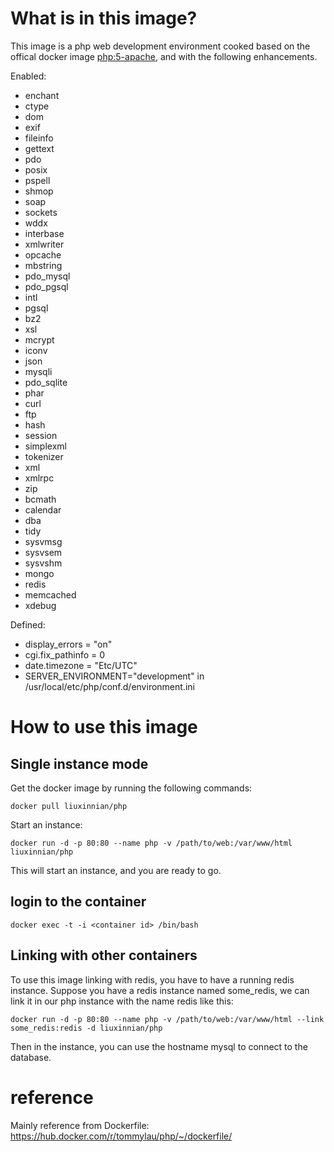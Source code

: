 # What is in this image?

This image is a php web development environment cooked based on the offical docker image [php:5-apache](https://hub.docker.com/_/php/), and with the following enhancements. 

Enabled:

* enchant
* ctype
* dom
* exif
* fileinfo
* gettext
* pdo
* posix
* pspell
* shmop
* soap
* sockets
* wddx
* interbase
* xmlwriter
* opcache
* mbstring
* pdo_mysql
* pdo_pgsql
* intl
* pgsql
* bz2
* xsl
* mcrypt
* iconv
* json
* mysqli
* pdo_sqlite
* phar
* curl
* ftp
* hash
* session
* simplexml
* tokenizer
* xml
* xmlrpc
* zip
* bcmath
* calendar
* dba
* tidy
* sysvmsg
* sysvsem
* sysvshm
* mongo 
* redis
* memcached
* xdebug

Defined:

* display_errors = "on"
* cgi.fix_pathinfo = 0
* date.timezone = "Etc/UTC"
* SERVER_ENVIRONMENT="development" in /usr/local/etc/php/conf.d/environment.ini

# How to use this image

## Single instance mode

Get the docker image by running the following commands:

	docker pull liuxinnian/php

Start an instance:

	docker run -d -p 80:80 --name php -v /path/to/web:/var/www/html liuxinnian/php

This will start an instance, and you are ready to go.

## login to the container

	docker exec -t -i <container id> /bin/bash

## Linking with other containers

To use this image linking with redis, you have to have a running redis instance. Suppose you have a redis instance named some_redis, we can link it in our php instance with the name redis like this:

	docker run -d -p 80:80 --name php -v /path/to/web:/var/www/html --link some_redis:redis -d liuxinnian/php

Then in the instance, you can use the hostname mysql to connect to the database.

# reference
Mainly reference from Dockerfile: https://hub.docker.com/r/tommylau/php/~/dockerfile/